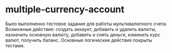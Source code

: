 # multiple-currency-account

Было выполненно тестовое задание для работы мультивалютного счета. Возможные действия: создать аккаунт, добавить и удалить валюты, назначить основную валюту, добавить и снять деньги, изменить курс валют, получить баланс. Основные логические действия покрыты тестами.
